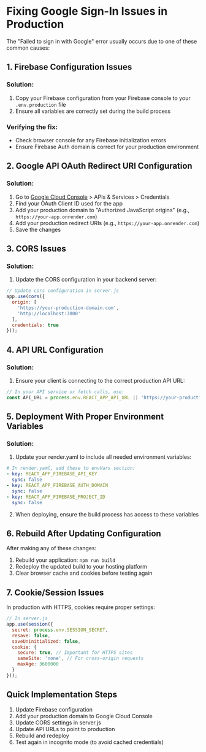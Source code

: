 # Fixing Google Sign-In Issues in Production

The "Failed to sign in with Google" error usually occurs due to one of these common causes:

## 1. Firebase Configuration Issues

### Solution:
1. Copy your Firebase configuration from your Firebase console to your `.env.production` file
2. Ensure all variables are correctly set during the build process

### Verifying the fix:
- Check browser console for any Firebase initialization errors
- Ensure Firebase Auth domain is correct for your production environment

## 2. Google API OAuth Redirect URI Configuration

### Solution:
1. Go to [Google Cloud Console](https://console.cloud.google.com/) > APIs & Services > Credentials
2. Find your OAuth Client ID used for the app
3. Add your production domain to "Authorized JavaScript origins" (e.g., `https://your-app.onrender.com`)
4. Add your production redirect URIs (e.g., `https://your-app.onrender.com`)
5. Save the changes

## 3. CORS Issues

### Solution:
1. Update the CORS configuration in your backend server:

```javascript
// Update cors configuration in server.js
app.use(cors({ 
  origin: [
    'https://your-production-domain.com', 
    'http://localhost:3000'
  ], 
  credentials: true 
}));
```

## 4. API URL Configuration

### Solution:
1. Ensure your client is connecting to the correct production API URL:

```javascript
// In your API service or fetch calls, use:
const API_URL = process.env.REACT_APP_API_URL || 'https://your-production-api.com';
```

## 5. Deployment With Proper Environment Variables

### Solution:
1. Update your render.yaml to include all needed environment variables:

```yaml
# In render.yaml, add these to envVars section:
- key: REACT_APP_FIREBASE_API_KEY
  sync: false
- key: REACT_APP_FIREBASE_AUTH_DOMAIN
  sync: false
- key: REACT_APP_FIREBASE_PROJECT_ID
  sync: false
```

2. When deploying, ensure the build process has access to these variables

## 6. Rebuild After Updating Configuration

After making any of these changes:
1. Rebuild your application: `npm run build`
2. Redeploy the updated build to your hosting platform
3. Clear browser cache and cookies before testing again

## 7. Cookie/Session Issues

In production with HTTPS, cookies require proper settings:

```javascript
// In server.js
app.use(session({
  secret: process.env.SESSION_SECRET,
  resave: false,
  saveUninitialized: false,
  cookie: { 
    secure: true, // Important for HTTPS sites
    sameSite: 'none', // For cross-origin requests
    maxAge: 3600000 
  }
}));
```

## Quick Implementation Steps

1. Update Firebase configuration
2. Add your production domain to Google Cloud Console
3. Update CORS settings in server.js
4. Update API URLs to point to production
5. Rebuild and redeploy
6. Test again in incognito mode (to avoid cached credentials)
